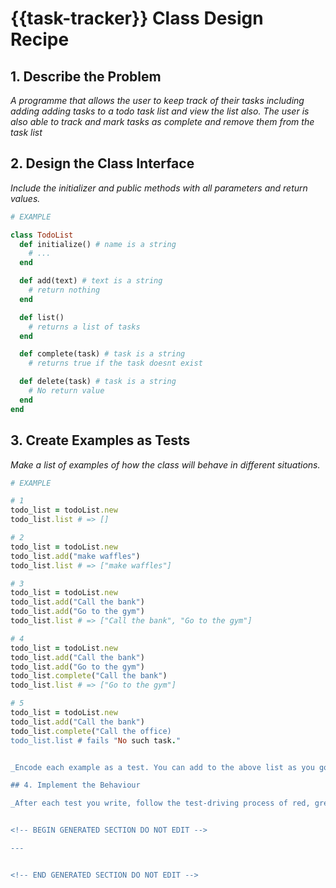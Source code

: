 # {{task-tracker}} Class Design Recipe

## 1. Describe the Problem

_A programme that allows the user to keep track of their tasks including adding 
adding tasks to a todo task list and view the list also._
_The user is also able to track and mark tasks as complete and remove them from the 
task list_


## 2. Design the Class Interface

_Include the initializer and public methods with all parameters and return values._

```ruby
# EXAMPLE

class TodoList
  def initialize() # name is a string
    # ...
  end

  def add(text) # text is a string
    # return nothing
  end

  def list()
    # returns a list of tasks
  end

  def complete(task) # task is a string
    # returns true if the task doesnt exist

  def delete(task) # task is a string
    # No return value
  end
end
```

## 3. Create Examples as Tests

_Make a list of examples of how the class will behave in different situations._

```ruby
# EXAMPLE

# 1
todo_list = todoList.new
todo_list.list # => []

# 2
todo_list = todoList.new
todo_list.add("make waffles")
todo_list.list # => ["make waffles"]

# 3
todo_list = todoList.new
todo_list.add("Call the bank")
todo_list.add("Go to the gym")
todo_list.list # => ["Call the bank", "Go to the gym"]

# 4
todo_list = todoList.new
todo_list.add("Call the bank")
todo_list.add("Go to the gym")
todo_list.complete("Call the bank")
todo_list.list # => ["Go to the gym"]

# 5
todo_list = todoList.new
todo_list.add("Call the bank")
todo_list.complete("Call the office)
todo_list.list # fails "No such task."


_Encode each example as a test. You can add to the above list as you go._

## 4. Implement the Behaviour

_After each test you write, follow the test-driving process of red, green, refactor to implement the behaviour._


<!-- BEGIN GENERATED SECTION DO NOT EDIT -->

---


<!-- END GENERATED SECTION DO NOT EDIT -->